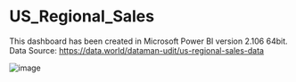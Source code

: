 # US_Regional_Sales
This dashboard has been created in Microsoft Power BI version 2.106 64bit.
Data Source: https://data.world/dataman-udit/us-regional-sales-data

![image](https://user-images.githubusercontent.com/19530285/177585062-c0fe8ed0-a3d0-4d79-84dc-dde5bb3f00b3.png)
